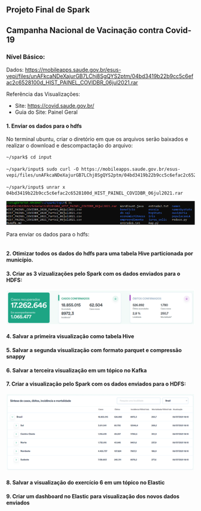 ## Projeto Final de Spark

## **Campanha Nacional de Vacinação contra Covid-19**



### Nível Básico:

Dados: https://mobileapps.saude.gov.br/esus-vepi/files/unAFkcaNDeXajurGB7LChj8SgQYS2ptm/04bd3419b22b9cc5c6efac2c6528100d_HIST_PAINEL_COVIDBR_06jul2021.rar

Referência das Visualizações:

- Site: https://covid.saude.gov.br/
- Guia do Site: Painel Geral



#### 1. Enviar os dados para o hdfs

 No terminal ubuntu, criar o diretório em que os arquivos serão baixados e realizar o download e descompactação do arquivo:

```
~/spark$ cd input

~/spark/input$ sudo curl -O https://mobileapps.saude.gov.br/esus-vepi/files/unAFkcaNDeXajurGB7LChj8SgQYS2ptm/04bd3419b22b9cc5c6efac2c6528100d_HIST_PAINEL_COVIDBR_06jul2021.rar

~/spark/input$ unrar x 04bd3419b22b9cc5c6efac2c6528100d_HIST_PAINEL_COVIDBR_06jul2021.rar 

```

![](https://github.com/lidiams/projeto_spark_semantix/blob/main/images/exe1_1.PNG)

Para enviar os dados para o hdfs:

```

```



#### 2. Otimizar todos os dados do hdfs para uma tabela Hive particionada por município.





#### 3. Criar as 3 vizualizações pelo Spark com os dados enviados para o HDFS:

![](https://github.com/lidiams/projeto_spark_semantix/blob/main/images/exe3.PNG)

#### 4. Salvar a primeira visualização como tabela Hive





#### 5. Salvar a segunda visualização com formato parquet e compressão snappy





#### 6. Salvar a terceira visualização em um tópico no Kafka





#### 7. Criar a visualização pelo Spark com os dados enviados para o HDFS:

![](https://github.com/lidiams/projeto_spark_semantix/blob/main/images/exe7.PNG)





#### 8. Salvar a visualização do exercício 6 em um tópico no Elastic





#### 9. Criar um dashboard no Elastic para visualização dos novos dados enviados